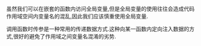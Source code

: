 虽然我们可以在嵌套的函数内访问全局变量,但是全局变量的使用往往会造成代码作用域空间内变量名的混乱,因此我们应该慎重使用全局变量.

调用函数时传参是一种常用的传递数据方式.这种向某一函数内定向注入数据的方式,很好的避免了作用域之间变量名混淆的劣势.
